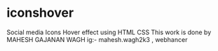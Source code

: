 # iconshover
Social media Icons Hover effect using HTML CSS
This work is done by MAHESH GAJANAN WAGH
ig:- mahesh.wagh2k3 , webhancer
